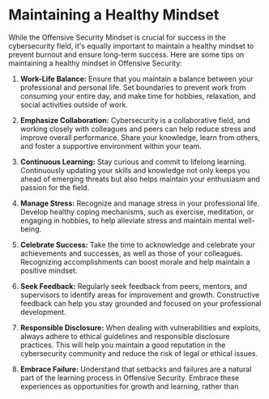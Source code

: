 # Maintaining a Healthy Mindset

While the Offensive Security Mindset is crucial for success in the cybersecurity field, it's equally important to maintain a healthy mindset to prevent burnout and ensure long-term success. Here are some tips on maintaining a healthy mindset in Offensive Security:

1. **Work-Life Balance:** Ensure that you maintain a balance between your professional and personal life. Set boundaries to prevent work from consuming your entire day, and make time for hobbies, relaxation, and social activities outside of work.

2. **Emphasize Collaboration:** Cybersecurity is a collaborative field, and working closely with colleagues and peers can help reduce stress and improve overall performance. Share your knowledge, learn from others, and foster a supportive environment within your team.

3. **Continuous Learning:** Stay curious and commit to lifelong learning. Continuously updating your skills and knowledge not only keeps you ahead of emerging threats but also helps maintain your enthusiasm and passion for the field.

4. **Manage Stress:** Recognize and manage stress in your professional life. Develop healthy coping mechanisms, such as exercise, meditation, or engaging in hobbies, to help alleviate stress and maintain mental well-being.

5. **Celebrate Success:** Take the time to acknowledge and celebrate your achievements and successes, as well as those of your colleagues. Recognizing accomplishments can boost morale and help maintain a positive mindset.

6. **Seek Feedback:** Regularly seek feedback from peers, mentors, and supervisors to identify areas for improvement and growth. Constructive feedback can help you stay grounded and focused on your professional development.

7. **Responsible Disclosure:** When dealing with vulnerabilities and exploits, always adhere to ethical guidelines and responsible disclosure practices. This will help you maintain a good reputation in the cybersecurity community and reduce the risk of legal or ethical issues.

8. **Embrace Failure:** Understand that setbacks and failures are a natural part of the learning process in Offensive Security. Embrace these experiences as opportunities for growth and learning, rather than
